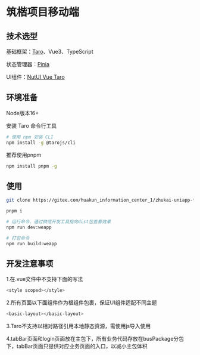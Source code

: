 # 筑楷项目移动端 
## 技术选型
基础框架：[Taro](https://taro-docs.jd.com/docs/)、Vue3、TypeScript

状态管理器：[Pinia](https://pinia.web3doc.top/)

UI组件：[NutUI Vue Taro](https://nutui.jd.com/taro/vue/4x/#/zh-CN/guide/intro)
## 环境准备
Node版本16+

安装 Taro 命令行工具

```bash
# 使用 npm 安装 CLI
npm install -g @tarojs/cli
```
推荐使用pnpm

```bash
npm install pnpm -g
```
## 使用

```bash
git clone https://gitee.com/huakun_information_center_1/zhukai-uniapp-front.git
```

```bash
pnpm i
```

```bash
# 运行命令、通过微信开发工具指向dist包查看效果
npm run dev:weapp
```

```bash
# 打包命令
npm run build:weapp
```
## 开发注意事项
1.在.vue文件中不支持下面的写法

```bash
<style scoped></style>
```
2.所有页面以下面组件作为根组件包裹，保证UI组件适配不同主题

```bash
<basic-layout></basic-layout>
```
3.Taro不支持以相对路径引用本地静态资源，需使用js导入使用

4.tabBar页面和login页面放在主包下，所有业务代码存放在busPackage分包下，tabBar页面只提供对应业务页面的入口，以减小主包体积
